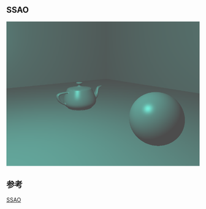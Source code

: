 ## SSAO

![image-20211215114102346](images/image-20211215114102346.png)

## 参考

[SSAO](https://learnopengl-cn.github.io/05%20Advanced%20Lighting/09%20SSAO)
